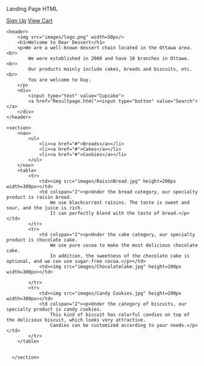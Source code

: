 Landing Page
HTML

<!DOCTYPE html>
<html lang="en">
<head>
    <meta charset="UTF-8">
    <meta http-equiv="X-UA-Compatible" content="IE=edge">
    <meta name="viewport" content="width=device-width, initial-scale=1.0">
    <title>Dear Dessert - Home</title>
    <link rel="stylesheet" href="Landingpage.css">
</head>
<body>
    <div class="customer">
        <a href="http://www.baidu.com">Sign Up</a>
        <a href="http://www.google.ca">View Cart</a>
    </div>

    <header>
        <img src="images/logo.png" width=50px/>
        <h1>Welcome to Dear Dessert</h1> 
        <p>We are a well-known dessert chain located in the Ottawa area. <br>
            We were established in 2000 and have 10 branches in Ottawa. <br>
            Our products mainly include cakes, breads and biscuits, etc. <br>
            You are welcome to buy.
        </p>
        <div>
            <input type="text" value="Cupcake">
            <a href="Resultpage.html"><input type="button" value="Search"></a>
        </div> 
    </header> 
   
    <section>
        <nav>
            <ul>
                <li><a href="#">Breads</a></li>
                <li><a href="#">Cakes</a></li>
                <li><a href="#">Cookies</a></li>
            </ul>
        </nav>
        <table>
            <tr>
                <td><img src="images/RaisinBread.jpg" height=200px width=300px></td>
                <td colspan="2"><p>Under the bread category, our specialty product is raisin bread.
                    We use blackcurrant raisins. The taste is sweet and sour, and the juice is rich. 
                    It can perfectly blend with the taste of bread.</p></td>
            </tr>
            <tr>
                <td colspan="2"><p>Under the cake category, our specialty product is chocolate cake. 
                    We use pure cocoa to make the most delicious chocolate cake. 
                    In addition, the sweetness of the chocolate cake is optional, and we can use sugar-free cocoa.</p></td>
                <td><img src="images/ChocolateCake.jpg" height=200px width=300px></td>

            </tr>
            <tr>
                <td><img src="images/Candy Cookies.jpg" height=200px width=300px></td>
                <td colspan="2"><p>Under the category of biscuits, our specialty product is candy cookies.
                    This kind of biscuit has colorful candies on top of the delicious biscuit, which looks very attractive.
                    Candies can be customized according to your needs.</p></td>
            </tr>
        </table>
        
        
      </section>

</body>
</html>
